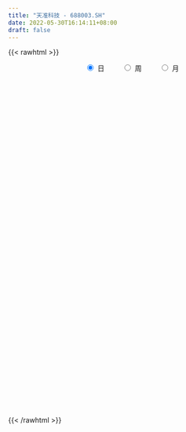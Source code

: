 ```yaml
---
title: "天准科技 - 688003.SH"
date: 2022-05-30T16:14:11+08:00
draft: false
---
```

{{< rawhtml >}}
    <div style="text-align: center">
        <label style="padding: 1rem;"><input style="margin-right: .5rem" type="radio" name="period" value="D" checked onclick="period_change(this)">日</label>
        <label style="padding: 1rem;"><input style="margin-right: .5rem" type="radio" name="period" value="W" onclick="period_change(this)">周</label>
        <label style="padding: 1rem;"><input style="margin-right: .5rem" type="radio" name="period" value="M" onclick="period_change(this)">月</label>
    </div>
    <div id="chart" style="height: 700px;"></div> 
    <script type="text/javascript">
        const D_v = [10172.3,8084.95,10808.32,8530.1,11478.49,8691.8,18114.5,12885.29,18341.48,11513.18,20608.79,12340.69,12010.43,11260.65,12030.57,7993.01,11194.71,16040.62,10795.02,14112.21,24284.95,13699.19,44819.26,21890.54,40008.69,28096.11,28789.62,40212.52,19098.67,22507.68,25907.28,26195.09,48437.29,48834.05,22306.29,63960.63,34959.31,24710.61,24326.48,26840.76,49045.04,20683.4,38755.07,19625.38,20918.21,22393.69,29475.6,24553.11,40983.65,32866.78,34431.82,26363.21,22326.36,24578.81,22712.71,16173.05,22574.53,15177.17,17283.5,10671.38,15704.68,31127.74,12554.86,18732.9,14818.09,13483.03,10043.01,23808.37,21177.02,13454.77,9263.42,18573.53,30356.19,21844.71,43227.74,30190.32,29719.7,14453.67,22418.89,24923.95,24858.71,17410.09,22093.03,18368.67,13054.16,15758.36,26011.88,14687.82,8755.02,8776.58,15996.34,10919.13,10596.59,10162.05,7908.23,8547.57,9406.19,5668.51,7046.46,11447.31,8935.42,4586.01,4538.77,7791.84,4837.22,4836.37,5188.59,13636.12,7744.41,16457.03,9475.4,7951.87,6661.34,9106.33,7479.9,7806.89,13072.75,8205.22,11247.71,10975.41,10271.65,7739.3,12950.11,25482.62,15917.13,12962.56,9816.73,11320.84,8640.56,18328.44,13959.27,11914.72,14036.49,12801.71,5840.06,15611.42,14649.38,7163.91,7867.8,5069.05,10477.41,5831.71,8529.66,7683.82,8737.83,7674.63,8349.01,5638.5,5740.5,5906.43,5378.83,4822.62,5426.91,16409.49,7671.11,10700.32,9577.17,18996.07,17363.76,8414.05,16448.82,10699.91,6478.96,9002.2,30413.91,30329.79,17390.28,14154.74,13049.79,12756.48,12208.2,21940.46,17334.76,8058.04,14287.03,13534.91,8060.23,9473.92,22812.34,7973.19,15957.8,32079.43,19246.72,7209.66,5829.43,12317.7,10532.22,13328.0,12779.57,12583.95,7102.33,5316.31,6825.57,6512.36,6126.51,10923.46,13931.02,7208.0,8035.09,9157.03,10442.67,9818.34,14451.21,13323.6,31173.08,17858.98,10799.93,6857.38,4525.05,7528.04,4491.27,9975.22,8137.12,6482.08,9035.35,7336.86,8803.16,8840.14,8406.35,5085.46,5827.5,18762.53,13024.47,6426.99,12235.92,12091.37,6878.6,9068.94,12327.63,11597.08,8710.32,16241.15,21626.37,14422.26,6315.49,10034.4,12605.26,11120.03,8182.26,7777.83,12607.51,4642.55,6555.01,13194.68,8103.86,7931.91,4721.62,11600.08,7647.54,3656.62]
const D_histogram = [0.0,0.0086345299,0.0215960502,0.0340712145,0.046747979,0.081607596,0.1734001034,0.1799812536,0.2656560314,0.317912625,0.2990193269,0.2676271258,0.2107379338,0.1814937354,0.1202292431,0.0412008152,0.0105511241,-0.0131138504,-0.0068351092,-0.0107623032,0.0738621964,0.1059426277,0.2795200133,0.3382407893,0.4164724798,0.4096536862,0.4137575033,0.4453621128,0.398051736,0.3483474349,0.1980011333,0.11664039,0.2295791002,0.2889829506,0.2655702586,0.4401372192,0.5148888569,0.4752523686,0.3269044323,0.2240061824,0.0248583994,-0.1432172036,-0.1007168395,-0.0971106077,-0.0829482942,-0.0496403679,0.0507431174,0.08933245,0.0688907191,-0.0337506092,0.0661844997,0.0708421802,0.0733290079,0.0311637317,0.0553800147,-0.0148033052,-0.1379463315,-0.2943677241,-0.4372239682,-0.5169779137,-0.5823645641,-0.5261775081,-0.4902547381,-0.5257581737,-0.5799133911,-0.5275563729,-0.5022174521,-0.278994895,-0.0755492584,0.0626328943,0.0858459747,-0.0560177351,0.0607933489,0.0979174129,0.2705051775,0.3862197657,0.4437632343,0.4153226095,0.3709302722,0.2980783851,0.1407308599,0.024345071,-0.1301056626,-0.2950438884,-0.3799662449,-0.5564798389,-0.7287807784,-0.8522270571,-0.8842952774,-0.8909138557,-0.896651311,-0.8932570931,-0.9078339289,-0.8037166077,-0.7254246736,-0.6040714774,-0.5778695176,-0.4767587614,-0.3054879359,-0.1465150523,-0.0618218162,0.0256095952,0.1007599037,0.0786746104,0.1144042382,0.1599292338,0.2175666443,0.1135185551,0.0205065344,-0.0364510389,0.0226115547,0.0746006321,0.0637968515,0.1393179807,0.1867671926,0.1607397632,0.26975647,0.3424189814,0.4057790186,0.4783861437,0.4870794205,0.4292196877,0.430777565,0.5090252065,0.5559223392,0.5919076853,0.567344856,0.4836322877,0.4110020636,0.3930588772,0.3820147671,0.2796595363,0.2450712629,0.1326973993,0.0682954199,-0.1043658912,-0.282101026,-0.3397862289,-0.3807268685,-0.4087838238,-0.4194452076,-0.3881090092,-0.3953954625,-0.3802961503,-0.3888515445,-0.4423605996,-0.3830500259,-0.3307778459,-0.2798682654,-0.285329208,-0.3000158211,-0.2321945173,-0.1754629419,0.0001193717,0.0956265638,0.221930906,0.2534274658,0.3698990946,0.4049389227,0.3943605167,0.2591888992,0.1505905584,0.0413422402,0.0392679965,0.2837344028,0.4597076284,0.5170330671,0.4781887974,0.434769165,0.3413038519,0.10732261,0.0508947936,-0.1651498045,-0.2920731248,-0.4288187566,-0.5792996986,-0.6379407521,-0.6426717103,-0.7641817912,-0.85575716,-0.8689588843,-0.7384866469,-0.5709501025,-0.432335965,-0.2835225136,-0.2506301462,-0.1392661945,-0.1157536821,-0.0368861383,0.0587781379,0.1056976731,0.1118211952,0.0792074733,0.0370597708,-0.0070496577,-0.12368674,-0.1988422614,-0.2297565328,-0.2226155824,-0.2607123306,-0.3239464682,-0.2623196382,-0.1590479793,-0.1152823541,0.1069003965,0.2175672628,0.3137206857,0.3150965669,0.295295546,0.2455979551,0.1836106544,0.1960384582,0.1476641556,0.1225321675,0.0664320656,0.0031562121,-0.049979797,-0.141054119,-0.1620859852,-0.1698385483,-0.1149888188,0.009843077,0.1480596317,0.1857655102,0.2650507922,0.242928265,0.1956058342,0.0772598971,-0.0915338293,-0.1154900686,-0.1516154418,0.0063523752,0.0385538451,0.0058825328,0.020467158,0.0871339924,0.1481496275,0.1938991908,0.2253574518,0.2582803154,0.3395205796,0.3667192223,0.3842172747,0.4611698348,0.474658716,0.3609949711,0.300513902,0.3180166199,0.2675903629,0.2429659189]
const D_fast = [0.0,0.0107931624,0.0291536952,0.0501466631,0.0745104224,0.1297719384,0.2649144716,0.3164909353,0.4685797209,0.6003144707,0.6561760044,0.6916905848,0.6874858762,0.7036151116,0.6724079301,0.6036797061,0.575667796,0.5487243588,0.5532943227,0.5466765529,0.6497666016,0.7083326898,0.9517900788,1.0950710521,1.2774208625,1.3730154905,1.4805586834,1.6235038211,1.6757063783,1.7130889359,1.6122429177,1.5600422719,1.7303757571,1.8620253451,1.9050052179,2.1896064832,2.3930803352,2.472256939,2.4056351108,2.3587384065,2.1658052233,1.9619253194,1.9792464737,1.9585750535,1.9520002935,1.9728981278,2.0859673925,2.1468898376,2.1436707865,2.0325918058,2.1490730397,2.1714412652,2.1922603449,2.1578860017,2.1959472883,2.122063142,1.964433533,1.7344202092,1.4822579732,1.2732595492,1.0622817578,0.9869244368,0.9002835222,0.7333405433,0.5342069781,0.4546749031,0.3544594608,0.5079332942,0.6924916161,0.8463319924,0.8910065665,0.735138423,0.8671478441,0.9287512614,1.1689653203,1.38123485,1.5497191271,1.6251091548,1.6734493855,1.6751170946,1.5529522845,1.4426527633,1.2556756141,1.0169764161,0.8370624984,0.5214289447,0.1669328106,-0.1695702324,-0.4227122721,-0.6520593142,-0.8819595973,-1.1018796527,-1.3434149707,-1.4402268014,-1.5432910357,-1.5729557088,-1.6912211285,-1.7093000626,-1.6144012211,-1.4920571006,-1.4228193185,-1.3289855083,-1.2286452239,-1.2310618646,-1.1667311773,-1.0812238732,-0.9691948016,-1.0448632521,-1.1327486392,-1.1988189722,-1.1341034899,-1.0634642545,-1.0583188222,-0.9479681978,-0.8538271878,-0.8396696764,-0.6632138521,-0.5049465954,-0.3401418035,-0.1479381425,-0.0174750105,0.0319701785,0.1412224471,0.3467263903,0.5326041077,0.7165663751,0.8338397599,0.8710352635,0.9011555553,0.9814770882,1.0659366699,1.0334963231,1.0601758654,0.9809763517,0.9336482272,0.7348954434,0.4866350521,0.344003292,0.2078809353,0.077628024,-0.0378946617,-0.1035857156,-0.2097210345,-0.2896957598,-0.3954640402,-0.5595632452,-0.5960151779,-0.6264374594,-0.6454949453,-0.7222881899,-0.8119787583,-0.8022060839,-0.7893402439,-0.6137280874,-0.4943142543,-0.3125271857,-0.2176737594,-0.0087273569,0.1275472018,0.215558925,0.1451845323,0.0742338312,-0.0246789271,-0.0169361715,0.2984638354,0.5893639682,0.7759476736,0.8566506033,0.9219232621,0.913783912,0.7066333225,0.6629292046,0.4055971554,0.2056555539,-0.038294767,-0.3336006337,-0.5517268752,-0.7171257611,-1.0296812897,-1.3351959485,-1.5656373939,-1.6197868182,-1.5949877995,-1.5644576531,-1.4865248302,-1.5162899994,-1.4397425963,-1.4451685044,-1.3755224951,-1.2651636845,-1.191819731,-1.1577409101,-1.1705527637,-1.2034355235,-1.2493073664,-1.3968661337,-1.5217322205,-1.610085625,-1.6585985702,-1.7618734011,-1.9060941557,-1.9100472352,-1.8465375712,-1.8315925345,-1.5826846848,-1.4176260027,-1.2430424085,-1.1628923856,-1.1088695199,-1.0971676221,-1.1132522591,-1.0518148408,-1.0632731046,-1.0577720508,-1.0972641363,-1.1597509367,-1.2253818951,-1.3517197468,-1.4132731094,-1.4634853095,-1.4373827848,-1.3100901197,-1.134858657,-1.050711401,-0.905163421,-0.866553882,-0.8649748542,-0.9640058169,-1.1556830007,-1.2085117572,-1.2825409908,-1.12298508,-1.0811451489,-1.112345828,-1.0926444133,-1.0041940808,-0.9061410387,-0.8119166777,-0.7241190538,-0.6266261114,-0.4605057023,-0.3416272541,-0.2280748829,-0.0358298641,0.0963236961,0.072908694,0.0875561004,0.1845629732,0.2010343069,0.2371513427]
const D_slow = [0.0,0.0021586325,0.007557645,0.0160754486,0.0277624434,0.0481643424,0.0915143682,0.1365096817,0.2029236895,0.2824018458,0.3571566775,0.4240634589,0.4767479424,0.5221213762,0.552178687,0.5624788908,0.5651166718,0.5618382092,0.5601294319,0.5574388561,0.5759044052,0.6023900621,0.6722700655,0.7568302628,0.8609483827,0.9633618043,1.0668011801,1.1781417083,1.2776546423,1.364741501,1.4142417844,1.4434018819,1.5007966569,1.5730423946,1.6394349592,1.749469264,1.8781914782,1.9970045704,2.0787306785,2.1347322241,2.1409468239,2.105142523,2.0799633131,2.0556856612,2.0349485877,2.0225384957,2.0352242751,2.0575573876,2.0747800674,2.066342415,2.08288854,2.100599085,2.118931337,2.1267222699,2.1405672736,2.1368664473,2.1023798644,2.0287879334,1.9194819413,1.7902374629,1.6446463219,1.5131019449,1.3905382603,1.2590987169,1.1141203692,0.9822312759,0.8566769129,0.7869281892,0.7680408746,0.7836990981,0.8051605918,0.791156158,0.8063544953,0.8308338485,0.8984601428,0.9950150843,1.1059558929,1.2097865452,1.3025191133,1.3770387096,1.4122214245,1.4183076923,1.3857812766,1.3120203045,1.2170287433,1.0779087836,0.895713589,0.6826568247,0.4615830053,0.2388545414,0.0146917137,-0.2086225596,-0.4355810418,-0.6365101937,-0.8178663621,-0.9688842315,-1.1133516109,-1.2325413012,-1.3089132852,-1.3455420483,-1.3609975023,-1.3545951035,-1.3294051276,-1.309736475,-1.2811354154,-1.241153107,-1.1867614459,-1.1583818072,-1.1532551736,-1.1623679333,-1.1567150446,-1.1380648866,-1.1221156737,-1.0872861786,-1.0405943804,-1.0004094396,-0.9329703221,-0.8473655768,-0.7459208221,-0.6263242862,-0.5045544311,-0.3972495092,-0.2895551179,-0.1622988163,-0.0233182315,0.1246586898,0.2664949038,0.3874029758,0.4901534917,0.588418211,0.6839219028,0.7538367868,0.8151046026,0.8482789524,0.8653528074,0.8392613346,0.7687360781,0.6837895208,0.5886078037,0.4864118478,0.3815505459,0.2845232936,0.185674428,0.0906003904,-0.0066124957,-0.1172026456,-0.2129651521,-0.2956596135,-0.3656266799,-0.4369589819,-0.5119629372,-0.5700115665,-0.613877302,-0.6138474591,-0.5899408181,-0.5344580916,-0.4711012252,-0.3786264515,-0.2773917209,-0.1788015917,-0.1140043669,-0.0763567273,-0.0660211672,-0.0562041681,0.0147294326,0.1296563397,0.2589146065,0.3784618059,0.4871540971,0.5724800601,0.5993107126,0.612034411,0.5707469599,0.4977286787,0.3905239895,0.2456990649,0.0862138769,-0.0744540507,-0.2654994985,-0.4794387885,-0.6966785096,-0.8813001713,-1.024037697,-1.1321216882,-1.2030023166,-1.2656598531,-1.3004764018,-1.3294148223,-1.3386363569,-1.3239418224,-1.2975174041,-1.2695621053,-1.249760237,-1.2404952943,-1.2422577087,-1.2731793937,-1.3228899591,-1.3803290923,-1.4359829878,-1.5011610705,-1.5821476875,-1.6477275971,-1.6874895919,-1.7163101804,-1.6895850813,-1.6351932656,-1.5567630942,-1.4779889524,-1.4041650659,-1.3427655772,-1.2968629136,-1.247853299,-1.2109372601,-1.1803042182,-1.1636962018,-1.1629071488,-1.1754020981,-1.2106656278,-1.2511871241,-1.2936467612,-1.3223939659,-1.3199331967,-1.2829182887,-1.2364769112,-1.1702142132,-1.1094821469,-1.0605806884,-1.0412657141,-1.0641491714,-1.0930216886,-1.130925549,-1.1293374552,-1.1196989939,-1.1182283607,-1.1131115712,-1.0913280732,-1.0542906663,-1.0058158686,-0.9494765056,-0.8849064268,-0.8000262819,-0.7083464763,-0.6122921576,-0.4969996989,-0.3783350199,-0.2880862771,-0.2129578016,-0.1334536467,-0.0665560559,-0.0058145762]
const D_data = [['2021-05-19', 26.1346, 26.5891, 25.9896, 26.8598],['2021-05-20', 26.7051, 26.7244, 26.357, 26.7631],['2021-05-21', 26.7824, 26.8501, 26.6374, 27.2175],['2021-05-24', 27.0628, 26.9371, 26.5987, 27.5076],['2021-05-25', 26.8791, 27.0435, 26.6761, 27.2659],['2021-05-26', 27.1208, 27.5076, 27.1208, 27.5946],['2021-05-27', 27.6429, 28.6775, 27.5076, 28.8032],['2021-05-28', 28.9623, 28.0346, 28.0053, 28.9623],['2021-05-31', 28.0249, 29.4798, 27.9467, 29.597],['2021-06-01', 29.4701, 29.7044, 29.1673, 29.929],['2021-06-02', 29.7532, 29.1966, 29.0013, 30.1438],['2021-06-03', 29.0795, 29.1869, 28.64, 29.6849],['2021-06-04', 28.9525, 28.8842, 28.806, 29.6458],['2021-06-07', 29.0209, 29.2259, 29.0209, 29.8313],['2021-06-08', 29.2162, 28.7768, 28.435, 29.3822],['2021-06-09', 28.9037, 28.3178, 28.2202, 28.9037],['2021-06-10', 28.5619, 28.7279, 28.2299, 28.9428],['2021-06-11', 28.806, 28.7475, 28.7377, 29.7825],['2021-06-15', 28.7475, 29.1478, 28.4252, 29.5384],['2021-06-16', 29.1478, 29.099, 28.933, 29.929],['2021-06-17', 29.1576, 30.5344, 29.0013, 30.5442],['2021-06-18', 30.4856, 30.3489, 30.0266, 30.759],['2021-06-21', 30.1829, 32.9268, 30.0852, 33.3662],['2021-06-22', 33.083, 32.4678, 32.3409, 33.2978],['2021-06-23', 32.8584, 33.5029, 32.1456, 34.4501],['2021-06-24', 33.8837, 33.0928, 32.6143, 34.9383],['2021-06-25', 32.5655, 33.6982, 32.5655, 34.0204],['2021-06-28', 33.7373, 34.6454, 33.7373, 35.4754],['2021-06-29', 34.4891, 34.1278, 34.0107, 34.8309],['2021-06-30', 34.1474, 34.3231, 33.9325, 34.8114],['2021-07-01', 34.3622, 32.9365, 32.9072, 35.1531],['2021-07-02', 32.8584, 33.5029, 32.4678, 33.6591],['2021-07-05', 33.2978, 36.3737, 33.2783, 36.4226],['2021-07-06', 36.1296, 36.5983, 35.5047, 37.5943],['2021-07-07', 36.4128, 36.1101, 35.3289, 36.4323],['2021-07-08', 36.6667, 39.5278, 36.569, 39.5278],['2021-07-09', 39.059, 39.5961, 37.8385, 39.9379],['2021-07-12', 39.0981, 38.9321, 38.6782, 40.2894],['2021-07-13', 38.8735, 37.6725, 37.2233, 39.5473],['2021-07-14', 37.6725, 38.0826, 36.9108, 38.2681],['2021-07-15', 37.9849, 36.4616, 35.202, 38.1705],['2021-07-16', 36.4616, 36.1101, 36.032, 37.3795],['2021-07-19', 36.1101, 38.6099, 35.6609, 39.3813],['2021-07-20', 38.4048, 38.4634, 37.1061, 38.9321],['2021-07-21', 38.3755, 38.8638, 38.3072, 39.4887],['2021-07-22', 39.059, 39.4692, 38.5708, 40.4652],['2021-07-23', 39.2055, 40.9632, 39.1665, 42.8282],['2021-07-26', 41.4026, 40.9144, 39.7035, 42.3791],['2021-07-27', 41.5979, 40.5824, 40.0453, 43.6387],['2021-07-28', 40.2601, 39.5278, 37.8775, 40.5628],['2021-07-29', 40.6214, 42.3693, 40.1625, 43.1212],['2021-07-30', 42.6525, 41.8127, 41.5588, 44.4297],['2021-08-02', 42.467, 42.1642, 40.6995, 43.3946],['2021-08-03', 41.9885, 41.842, 41.1096, 44.3906],['2021-08-04', 41.5979, 42.965, 41.012, 43.3555],['2021-08-05', 42.7697, 41.9787, 41.7053, 42.8185],['2021-08-06', 41.9201, 41.0315, 40.016, 42.3107],['2021-08-09', 40.5238, 39.9769, 39.1176, 41.3049],['2021-08-10', 39.9769, 39.3227, 38.6587, 40.7581],['2021-08-11', 39.4496, 39.3911, 38.7661, 39.6449],['2021-08-12', 39.3325, 38.9809, 38.8052, 41.0218],['2021-08-13', 39.0395, 40.2601, 38.0728, 40.7776],['2021-08-16', 40.4749, 40.0551, 39.7621, 40.5238],['2021-08-17', 40.2211, 38.9419, 38.8442, 40.3285],['2021-08-18', 38.8638, 38.19, 37.692, 39.4399],['2021-08-19', 38.1802, 39.2251, 37.8873, 39.4887],['2021-08-20', 38.5708, 38.8149, 38.3072, 39.8207],['2021-08-23', 38.893, 41.7737, 38.893, 41.8322],['2021-08-24', 41.7541, 42.6525, 41.5002, 43.3263],['2021-08-25', 43.7657, 42.8673, 42.2521, 43.9219],['2021-08-26', 42.9454, 42.0373, 41.9982, 43.1602],['2021-08-27', 41.9689, 39.7719, 39.4985, 42.2619],['2021-08-30', 39.5571, 43.0626, 39.5571, 44.4785],['2021-08-31', 43.6485, 42.6622, 42.1447, 43.6875],['2021-09-01', 43.0821, 45.2011, 42.9845, 47.8083],['2021-09-02', 44.9277, 45.6698, 44.5371, 46.9002],['2021-09-03', 44.7226, 45.8944, 44.7226, 48.4332],['2021-09-06', 46.1287, 45.4061, 44.625, 46.6756],['2021-09-07', 45.6503, 45.5038, 44.7226, 46.6463],['2021-09-08', 45.9139, 45.289, 45.0156, 48.0426],['2021-09-09', 44.9179, 43.9805, 43.0333, 45.455],['2021-09-10', 43.9414, 44.0195, 43.8438, 45.0839],['2021-09-13', 43.9512, 42.965, 42.7013, 44.3418],['2021-09-14', 43.4923, 41.9885, 41.4709, 43.7266],['2021-09-15', 42.0764, 42.2228, 41.2854, 42.5744],['2021-09-16', 42.5744, 40.1527, 40.1332, 42.5744],['2021-09-17', 40.2601, 38.8833, 38.5806, 40.5726],['2021-09-22', 38.9516, 38.1705, 37.9166, 39.7328],['2021-09-23', 38.5806, 38.2779, 38.1607, 38.9419],['2021-09-24', 38.2779, 37.8287, 37.5162, 38.522],['2021-09-27', 37.7896, 37.1061, 36.2956, 38.4243],['2021-09-28', 37.194, 36.4812, 36.3347, 37.5065],['2021-09-29', 36.6179, 35.4559, 35.3387, 37.0573],['2021-09-30', 35.9539, 36.4226, 35.4461, 36.5983],['2021-10-08', 36.6081, 35.8757, 35.739, 37.2916],['2021-10-11', 35.9831, 36.2956, 35.3289, 36.901],['2021-10-12', 36.1394, 34.8797, 34.4891, 36.3054],['2021-10-13', 34.9188, 35.573, 34.7235, 35.7097],['2021-10-14', 35.8171, 36.696, 35.1922, 36.8132],['2021-10-15', 36.6862, 37.067, 36.1589, 37.9361],['2021-10-18', 37.0377, 36.5202, 36.032, 37.6627],['2021-10-19', 36.5104, 36.8132, 36.1492, 37.0084],['2021-10-20', 36.8034, 36.9596, 36.6179, 37.3307],['2021-10-21', 36.9889, 35.7683, 35.6414, 37.1061],['2021-10-22', 35.8855, 36.4226, 35.8855, 36.8424],['2021-10-25', 36.6179, 36.696, 35.9343, 36.7546],['2021-10-26', 36.8424, 37.1061, 36.7936, 37.4576],['2021-10-27', 36.8034, 34.9188, 34.5477, 36.9889],['2021-10-28', 34.6844, 34.411, 34.1278, 35.6219],['2021-10-29', 34.0595, 34.2841, 33.9911, 35.036],['2021-11-01', 34.1571, 35.573, 33.8935, 35.739],['2021-11-02', 35.2996, 35.6609, 35.036, 36.5202],['2021-11-03', 36.1296, 34.8797, 34.6649, 36.1296],['2021-11-04', 34.8797, 36.0613, 34.8797, 36.1003],['2021-11-05', 35.9539, 36.0222, 35.6707, 36.5593],['2021-11-08', 36.0222, 35.1531, 35.0555, 36.3152],['2021-11-09', 35.3777, 37.1061, 35.1531, 37.2819],['2021-11-10', 37.0866, 37.2623, 36.5104, 37.5748],['2021-11-11', 37.3697, 37.7017, 36.9108, 38.063],['2021-11-12', 37.692, 38.4439, 37.4869, 38.5025],['2021-11-15', 38.4341, 38.1705, 37.8775, 39.0395],['2021-11-16', 38.356, 37.5065, 37.2819, 38.6392],['2021-11-17', 37.4967, 38.395, 37.3502, 38.4634],['2021-11-18', 38.395, 39.9183, 38.229, 40.4261],['2021-11-19', 40.1039, 40.2796, 39.3325, 40.9925],['2021-11-22', 40.5628, 40.8362, 39.9183, 41.1194],['2021-11-23', 40.68, 40.6019, 40.1039, 41.3049],['2021-11-24', 41.0804, 40.0355, 39.8402, 41.51],['2021-11-25', 40.0355, 40.1722, 39.5961, 40.3773],['2021-11-26', 39.9183, 41.012, 39.5863, 41.4612],['2021-11-29', 40.8948, 41.4221, 40.4261, 42.4572],['2021-11-30', 41.6467, 40.3382, 40.1722, 41.9592],['2021-12-01', 40.2308, 41.1389, 39.8793, 41.6565],['2021-12-02', 41.3733, 40.0355, 39.5473, 41.5979],['2021-12-03', 39.9361, 40.3602, 39.8868, 40.6165],['2021-12-06', 40.3897, 38.4669, 38.457, 41.0997],['2021-12-07', 38.4866, 37.4118, 36.8694, 39.2952],['2021-12-08', 37.6484, 38.1316, 37.5005, 38.2598],['2021-12-09', 38.4373, 37.8752, 37.6287, 38.674],['2021-12-10', 37.8752, 37.609, 37.3033, 37.8752],['2021-12-13', 37.471, 37.4512, 36.9779, 38.388],['2021-12-14', 37.3723, 37.7569, 36.9286, 37.8259],['2021-12-15', 37.3526, 37.0568, 36.8201, 37.964],['2021-12-16', 37.0765, 37.0667, 36.3665, 37.3625],['2021-12-17', 36.9681, 36.4849, 36.2877, 37.2442],['2021-12-20', 36.2679, 35.4101, 35.4101, 36.6722],['2021-12-21', 35.4101, 36.4849, 35.0058, 36.6525],['2021-12-22', 36.6821, 36.3764, 36.1891, 36.9483],['2021-12-23', 36.4652, 36.3468, 35.7256, 36.7215],['2021-12-24', 36.4454, 35.4791, 35.4002, 36.83],['2021-12-27', 35.558, 35.0058, 35.0058, 35.5974],['2021-12-28', 35.1044, 35.8932, 35.1044, 36.0904],['2021-12-29', 35.8932, 35.8439, 35.1537, 36.0313],['2021-12-30', 35.9918, 37.8062, 35.5185, 38.5754],['2021-12-31', 38.033, 37.4907, 37.2146, 38.033],['2022-01-04', 38.0133, 38.5261, 37.6189, 39.167],['2022-01-05', 38.7233, 37.8851, 37.5893, 38.9205],['2022-01-06', 37.3033, 39.5417, 37.1357, 40.0348],['2022-01-07', 39.7291, 39.1966, 39.0585, 40.6757],['2022-01-10', 39.4135, 38.9797, 38.8022, 40.2813],['2022-01-11', 39.2952, 37.2639, 36.9779, 39.2952],['2022-01-12', 37.4512, 37.0864, 36.5835, 37.6386],['2022-01-13', 37.1357, 36.5539, 36.2975, 37.4512],['2022-01-14', 36.5046, 37.6189, 36.2384, 37.6287],['2022-01-17', 37.471, 41.4942, 37.471, 41.6618],['2022-01-18', 42.4112, 42.0858, 41.6716, 43.0522],['2022-01-19', 41.4646, 41.6519, 41.0011, 42.5493],['2022-01-20', 41.6519, 40.9419, 40.2123, 41.721],['2022-01-21', 40.6264, 41.0899, 39.8868, 41.4153],['2022-01-24', 41.8886, 40.4785, 40.1728, 42.2041],['2022-01-25', 40.4193, 38.0922, 37.8752, 41.3857],['2022-01-26', 38.1119, 39.6798, 38.1119, 41.2082],['2022-01-27', 40.5278, 36.9779, 36.9483, 40.5278],['2022-01-28', 37.6484, 37.0568, 36.7807, 37.8161],['2022-02-07', 37.6682, 35.9918, 35.696, 38.033],['2022-02-08', 36.1398, 34.6804, 34.0788, 36.3665],['2022-02-09', 34.9959, 34.7987, 34.2662, 34.9959],['2022-02-10', 34.7099, 34.7888, 34.069, 35.0255],['2022-02-11', 34.2859, 32.3927, 32.2152, 34.6508],['2022-02-14', 32.3532, 31.4855, 31.446, 32.7082],['2022-02-15', 31.5841, 31.4066, 31.0516, 31.7517],['2022-02-16', 33.5069, 32.7674, 32.7476, 34.0098],['2022-02-17', 33.004, 33.3787, 32.4518, 33.5759],['2022-02-18', 33.1125, 33.29, 32.9547, 33.4872],['2022-02-21', 33.1322, 33.7436, 32.9744, 33.8816],['2022-02-22', 33.5266, 32.3927, 32.0278, 33.5266],['2022-02-23', 32.511, 33.428, 32.0968, 33.6351],['2022-02-24', 33.714, 32.4025, 32.0475, 33.8225],['2022-02-25', 32.7378, 33.1224, 32.7378, 33.8619],['2022-02-28', 33.2308, 33.6253, 32.3631, 33.8225],['2022-03-01', 33.6844, 33.2801, 32.8857, 33.6844],['2022-03-02', 33.2801, 32.8167, 32.7378, 33.2801],['2022-03-03', 32.9054, 32.156, 32.0278, 33.1421],['2022-03-04', 32.0771, 31.7024, 31.7024, 32.4715],['2022-03-07', 31.515, 31.2784, 30.7952, 31.515],['2022-03-08', 31.5545, 29.7007, 29.6711, 31.663],['2022-03-09', 29.9275, 29.3851, 28.2314, 30.2627],['2022-03-10', 30.2529, 29.2865, 29.2273, 30.6769],['2022-03-11', 29.2569, 29.3161, 28.3892, 29.464],['2022-03-14', 29.2865, 28.261, 28.261, 29.2865],['2022-03-15', 28.3004, 27.2157, 27.1171, 28.5963],['2022-03-16', 28.2018, 28.3103, 26.8509, 28.399],['2022-03-17', 28.8329, 28.8724, 28.4385, 29.2372],['2022-03-18', 28.5963, 28.1722, 28.0145, 28.7442],['2022-03-21', 29.1879, 30.884, 28.7836, 31.0614],['2022-03-22', 30.5684, 30.2824, 30.1345, 31.5841],['2022-03-23', 30.4008, 30.6473, 30.0754, 31.3967],['2022-03-24', 30.0951, 29.7598, 29.7007, 30.6473],['2022-03-25', 29.7795, 29.4837, 29.3753, 30.4501],['2022-03-28', 28.9907, 28.9414, 28.7935, 29.4147],['2022-03-29', 29.2273, 28.4681, 28.3004, 29.3753],['2022-03-30', 29.0597, 29.2372, 28.8132, 29.5823],['2022-03-31', 29.2668, 28.3399, 28.3103, 29.2668],['2022-04-01', 28.2906, 28.3695, 27.9356, 28.8231],['2022-04-06', 28.3004, 27.6693, 27.5412, 28.3004],['2022-04-07', 27.5806, 27.1171, 27.0284, 27.8271],['2022-04-08', 27.1073, 26.7424, 26.3776, 27.3439],['2022-04-11', 26.6241, 25.6282, 25.4408, 26.9199],['2022-04-12', 25.6183, 25.9043, 24.928, 26.0719],['2022-04-13', 25.5197, 25.6775, 25.0957, 25.8747],['2022-04-14', 25.855, 26.2888, 25.4014, 26.5255],['2022-04-15', 25.9536, 27.4228, 25.9536, 28.0441],['2022-04-18', 27.3242, 28.1821, 26.4762, 28.4779],['2022-04-19', 28.2413, 27.3538, 27.2256, 28.2413],['2022-04-20', 27.3538, 28.2018, 27.3538, 28.9611],['2022-04-21', 28.7146, 27.127, 27.127, 28.7146],['2022-04-22', 27.1369, 26.6438, 26.4959, 27.551],['2022-04-25', 26.3283, 25.2633, 25.1548, 26.7227],['2022-04-26', 25.3422, 23.6954, 23.6757, 25.3619],['2022-04-27', 23.1728, 24.7506, 22.7981, 24.9478],['2022-04-28', 24.5928, 24.1688, 24.0504, 25.0464],['2022-04-29', 24.5435, 26.7128, 24.5435, 27.2946],['2022-05-05', 26.0818, 25.5098, 25.2929, 26.3579],['2022-05-06', 24.6717, 24.5533, 24.4646, 25.5591],['2022-05-09', 24.5336, 24.9478, 24.5238, 25.638],['2022-05-10', 24.6519, 25.707, 24.3561, 26.279],['2022-05-11', 25.7859, 25.924, 25.6873, 26.6241],['2022-05-12', 26.0818, 26.0127, 25.638, 26.3579],['2022-05-13', 26.0127, 26.0719, 25.7268, 26.5748],['2022-05-16', 26.3677, 26.3283, 26.0522, 26.9298],['2022-05-17', 26.3283, 27.3637, 25.8057, 27.62],['2022-05-18', 27.3637, 27.1566, 27.1171, 27.6102],['2022-05-19', 26.7227, 27.3637, 26.6734, 27.6693],['2022-05-20', 27.3637, 28.6258, 27.0284, 29.178],['2022-05-23', 28.6949, 28.3892, 27.906, 28.6949],['2022-05-24', 28.3004, 26.8115, 26.8115, 28.685],['2022-05-25', 26.8115, 27.2355, 26.7227, 27.5116],['2022-05-26', 27.2453, 28.3202, 27.2453, 28.9907],['2022-05-27', 28.5667, 27.6003, 27.4918, 28.7935],['2022-05-30', 27.6, 27.92, 27.5, 27.97]]
const W_v = [955268.1699999999,878579.25,792391.3100000001,399932.93,415405.16,203061.17,214431.55,112571.0,129207.06,133030.63,30037.81,58851.13,100362.1,139893.26,195420.33,101783.93,92066.23,63256.79,69822.77,61136.41,250909.27,168763.55,123066.72,84037.91,157610.43,214542.91,170712.06,269118.56,363353.64,231170.28,176869.48,141944.32,118969.77,98352.38,65953.49,55857.78,55920.27,43651.47,72990.7,65730.66,57499.86,64720.98,111278.41,411463.21,253284.69,130424.66,100862.97,182269.99,127197.93,279940.44,243058.84,157656.36,103469.71,159347.17,88872.0,130537.05,142104.87,117607.13,137875.54,210594.96,194051.35,84626.57,35466.07,127997.25,78496.1,61965.67,130761.6,140096.92,146252.51,71789.67,87054.14,94182.85,66385.53,77344.93,60860.62,114374.0,75585.73,59555.53,76007.96,109192.56,52701.85,42973.98,161374.69,205394.01,163867.81,100880.3,95082.37,72571.48,71177.51,76676.59,90093.86,133389.02,45152.68,61245.07,52291.52,59700.18,74814.57,58519.56,62891.37,163604.22,133921.24,218497.57,145606.29,131167.95,159198.57,108365.46,89964.47,69631.89,86277.11,155338.66,104065.31,95286.1,32219.42,47674.11,7908.23,42116.04,30689.26,47862.52,40674.84,51307.98,72360.81,61069.13,58552.25,50361.56,41260.43,33309.07,39708.96,56637.32,51043.94,105338.51,72297.94,68168.43,82466.8,54786.92,38340.52,46224.08,57192.85,71214.42,36613.73,25175.37,46921.98,50657.35,57945.12,36048.63,48257.44,44777.58,40005.01,3656.62]
const W_histogram = [0.0,0.9803988604,1.119079462,1.35027276,0.7559956828,0.2289031616,-0.0543330002,-0.3217157977,-0.6152684065,-0.9838079547,-1.2938339777,-1.4750658082,-1.6196986623,-1.6020491854,-1.9530065408,-2.1291806557,-2.2062218328,-2.168556852,-1.9825038239,-1.7515641925,-1.2787935217,-0.7627129844,-0.3667448712,-0.0273726289,0.3206823406,0.8034960642,0.9073496639,0.9383462459,1.1074165657,1.1782365016,0.8489635584,0.7885397832,0.5854997761,0.3274985303,0.1434131582,0.0247824086,-0.0301123957,-0.0335353416,0.041520628,-0.0055487726,0.0865500733,0.181200815,0.2172377755,0.4628627069,0.6704305578,0.6430523385,0.6368371447,0.7673967527,0.7801088456,1.0379934659,0.878321631,0.5299466745,0.3246958637,0.3364114638,0.2316012354,0.2049595112,0.3411607244,0.3506064257,0.2959727576,0.5001615966,0.5567029931,0.4652553256,0.4976609879,0.485772347,0.3475300491,0.242056269,0.3262312251,0.4945068017,0.4303393597,0.2802552948,0.0965042371,-0.149530702,-0.2448969986,-0.2766712756,-0.3884699744,-0.5819326638,-0.622594038,-0.6706861418,-0.5589483793,-0.42566351,-0.234914559,-0.0114410241,0.2424571497,0.2578301052,0.2130105979,0.0946879813,-0.053232864,-0.1026057905,-0.0497554446,0.0095942687,0.0945692546,-0.1404184809,-0.259108124,-0.3925037606,-0.4266527758,-0.3473893669,-0.2217771317,-0.1361370379,0.0311916622,0.3524253536,0.5262727713,0.9987458557,1.020025394,1.2872470861,1.4361780575,1.3958186846,1.236375556,0.9648330168,0.7883671897,1.0085975283,0.9532503176,0.5177766328,0.1261733473,-0.2401238139,-0.5159782566,-0.6085803278,-0.6972320169,-0.8725212538,-0.8435400677,-0.642497026,-0.3800807255,-0.1624968991,-0.0723853495,-0.2007085724,-0.3549203873,-0.508916067,-0.4609802278,-0.3074488933,-0.3046316569,-0.0735362251,-0.1902013744,-0.5585557773,-0.7091657647,-0.7817456444,-0.8797564928,-1.0482309546,-1.1703627386,-1.0976800949,-1.0590023584,-1.0739841892,-0.9721063382,-0.8932435797,-0.7767870896,-0.7833196273,-0.6300837655,-0.3172345275,-0.1484486956,0.0073788179]
const W_fast = [0.0,1.2254985755,1.6439490426,2.2127105306,1.8074323741,1.3375656433,1.0407462315,0.6929344845,0.2455647741,-0.3689267628,-1.0024112802,-1.5524095627,-2.1019670825,-2.4848299018,-3.3240388925,-4.0325081713,-4.6611048066,-5.1655790388,-5.4751519666,-5.6821033834,-5.5290310931,-5.2036288019,-4.8993469064,-4.5668178213,-4.1385922667,-3.4549045271,-3.1242135114,-2.858630368,-2.4127059067,-2.0473268454,-2.164358899,-2.0276477284,-2.0843127915,-2.2604394046,-2.4086714872,-2.5211066347,-2.5835295379,-2.5953363191,-2.5099001926,-2.5583567864,-2.4446204221,-2.3046694766,-2.2143230723,-1.8529824642,-1.4778069738,-1.3444221085,-1.1914280162,-0.86901922,-0.6612799157,-0.1438969289,-0.083988356,-0.2998766439,-0.4239534888,-0.3281350228,-0.3750449423,-0.3504467887,-0.1289553944,-0.0318580867,-0.0124985654,0.3167306728,0.5124478176,0.5373139815,0.6941348908,0.8036893366,0.752329551,0.7073698381,0.8731026005,1.1650048775,1.2084222755,1.1284020343,0.9687770358,0.6853594212,0.528768875,0.427826779,0.2189105867,-0.1200352687,-0.3163451524,-0.5321087917,-0.560108124,-0.5332391322,-0.4012188209,-0.180605542,0.1339069191,0.213737401,0.2221705432,0.1275199219,-0.0337091394,-0.1087335135,-0.0683220287,-0.0065737483,0.1020435512,-0.1680488045,-0.3515154785,-0.5830370553,-0.7238492644,-0.7314331973,-0.6612652451,-0.6096594107,-0.4345327951,-0.0251927653,0.2802228452,1.0023823936,1.2786682803,1.8677017439,2.3756772298,2.684272528,2.8339232884,2.8035890034,2.8242149737,3.2965946944,3.4795600631,3.1735305364,2.8134705878,2.3871424732,1.9822934663,1.7375463131,1.4745866198,1.0811670695,0.8992632387,0.9396820238,1.1070781429,1.2840377446,1.3560529568,1.1775525908,0.934610679,0.6533859826,0.5860767648,0.6627458761,0.5894051983,0.8021165738,0.6379010808,0.1299077336,-0.197993695,-0.4660099858,-0.7839599574,-1.2144921579,-1.6292146265,-1.8309520065,-2.0570248597,-2.3405027377,-2.4816514713,-2.6260996077,-2.7038398899,-2.9062023346,-2.9104874141,-2.6769468079,-2.54527315,-2.387600932]
const W_slow = [0.0,0.2450997151,0.5248695806,0.8624377706,1.0514366913,1.1086624817,1.0950792317,1.0146502822,0.8608331806,0.6148811919,0.2914226975,-0.0773437545,-0.4822684201,-0.8827807165,-1.3710323517,-1.9033275156,-2.4548829738,-2.9970221868,-3.4926481428,-3.9305391909,-4.2502375713,-4.4409158174,-4.5326020352,-4.5394451925,-4.4592746073,-4.2584005913,-4.0315631753,-3.7969766138,-3.5201224724,-3.225563347,-3.0133224574,-2.8161875116,-2.6698125676,-2.587937935,-2.5520846454,-2.5458890433,-2.5534171422,-2.5618009776,-2.5514208206,-2.5528080137,-2.5311704954,-2.4858702917,-2.4315608478,-2.3158451711,-2.1482375316,-1.987474447,-1.8282651608,-1.6364159727,-1.4413887613,-1.1818903948,-0.962309987,-0.8298233184,-0.7486493525,-0.6645464865,-0.6066461777,-0.5554062999,-0.4701161188,-0.3824645124,-0.308471323,-0.1834309238,-0.0442551755,0.0720586559,0.1964739028,0.3179169896,0.4047995019,0.4653135691,0.5468713754,0.6704980758,0.7780829157,0.8481467394,0.8722727987,0.8348901232,0.7736658736,0.7044980547,0.6073805611,0.4618973951,0.3062488856,0.1385773502,-0.0011597447,-0.1075756222,-0.1663042619,-0.1691645179,-0.1085502305,-0.0440927042,0.0091599453,0.0328319406,0.0195237246,-0.006127723,-0.0185665842,-0.016168017,0.0074742967,-0.0276303236,-0.0924073546,-0.1905332947,-0.2971964887,-0.3840438304,-0.4394881133,-0.4735223728,-0.4657244573,-0.3776181189,-0.2460499261,0.0036365379,0.2586428864,0.5804546579,0.9394991723,1.2884538434,1.5975477324,1.8387559866,2.035847784,2.2879971661,2.5263097455,2.6557539037,2.6872972405,2.627266287,2.4982717229,2.3461266409,2.1718186367,1.9536883233,1.7428033063,1.5821790498,1.4871588684,1.4465346437,1.4284383063,1.3782611632,1.2895310664,1.1623020496,1.0470569927,0.9701947693,0.8940368551,0.8756527989,0.8281024553,0.6884635109,0.5111720697,0.3157356586,0.0957965354,-0.1662612032,-0.4588518879,-0.7332719116,-0.9980225012,-1.2665185485,-1.5095451331,-1.732856028,-1.9270528004,-2.1228827072,-2.2804036486,-2.3597122805,-2.3968244544,-2.3949797499]
const W_data = [['2019-07-26', 53.5766, 43.879, 29.6591, 67.7868],['2019-08-02', 43.831, 59.2415, 43.6774, 63.2261],['2019-08-09', 59.4335, 52.626, 51.445, 69.6111],['2019-08-16', 52.5012, 55.8809, 50.8977, 58.6654],['2019-08-23', 55.0264, 45.5305, 43.783, 57.8781],['2019-08-30', 45.0312, 43.879, 42.746, 46.5675],['2019-09-06', 43.9078, 44.964, 43.639, 48.0845],['2019-09-12', 45.156, 43.6678, 43.5142, 46.3754],['2019-09-20', 43.6678, 41.5747, 40.4225, 44.7336],['2019-09-27', 41.5651, 38.3005, 37.5228, 42.506],['2019-09-30', 38.2525, 36.3418, 36.2266, 38.2525],['2019-10-11', 36.4858, 35.5257, 35.2856, 36.6395],['2019-10-18', 35.6697, 33.8166, 33.2789, 36.2554],['2019-10-25', 33.6054, 34.1143, 31.8387, 35.6793],['2019-11-01', 30.2448, 26.9995, 26.7979, 32.9621],['2019-11-08', 27.3068, 25.8857, 25.3, 27.8445],['2019-11-15', 25.8473, 24.3879, 24.0518, 25.8473],['2019-11-22', 24.4167, 23.5718, 23.447, 24.916],['2019-11-29', 23.6774, 23.9078, 22.8421, 23.9558],['2019-12-06', 23.9078, 23.5718, 22.9477, 24.2439],['2019-12-13', 23.7158, 26.7115, 23.6774, 29.4671],['2019-12-20', 26.7115, 28.4974, 26.7115, 29.6015],['2019-12-27', 28.9486, 28.3725, 26.8075, 29.0927],['2020-01-03', 27.8733, 28.8526, 27.1723, 29.1023],['2020-01-10', 28.5838, 30.3024, 28.2189, 30.8881],['2020-01-17', 30.2448, 34.0759, 29.2367, 34.6615],['2020-01-23', 34.0855, 31.013, 29.8416, 34.4407],['2020-02-07', 24.8104, 30.6481, 24.5319, 30.7249],['2020-02-14', 30.9265, 33.2213, 30.9265, 37.0427],['2020-02-21', 33.5574, 33.0773, 32.4532, 36.0442],['2020-02-28', 33.3461, 27.7292, 27.6524, 33.3461],['2020-03-06', 28.4494, 30.2832, 28.2285, 31.5891],['2020-03-13', 29.7648, 27.9405, 26.3082, 30.6193],['2020-03-20', 28.0365, 25.9914, 24.9736, 28.5934],['2020-03-27', 25.7321, 25.5401, 24.4839, 26.1354],['2020-04-03', 25.012, 25.2424, 24.2919, 26.0106],['2020-04-10', 25.8473, 25.204, 24.8488, 26.2218],['2020-04-17', 24.964, 25.3, 24.5799, 25.6937],['2020-04-24', 25.3769, 26.1162, 24.772, 26.6731],['2020-04-30', 26.4042, 24.3111, 21.1522, 26.4138],['2020-05-08', 24.2439, 25.8473, 24.0134, 26.5963],['2020-05-15', 25.5305, 26.1354, 24.9736, 26.4042],['2020-05-22', 26.3562, 25.5642, 25.3128, 28.2861],['2020-05-29', 25.5642, 28.8902, 24.694, 33.6472],['2020-06-05', 29.4413, 29.7797, 29.1126, 31.0947],['2020-06-12', 30.1665, 27.5559, 27.3432, 30.7466],['2020-06-19', 27.2659, 27.9717, 27.2659, 28.6098],['2020-06-24', 32.8641, 30.3405, 29.1513, 33.5506],['2020-07-03', 30.1085, 29.654, 28.7162, 30.1085],['2020-07-10', 29.538, 34.005, 29.538, 35.2909],['2020-07-17', 33.4829, 29.654, 29.1996, 35.8517],['2020-07-24', 29.8668, 26.3473, 26.0089, 30.5532],['2020-07-31', 26.5214, 26.8694, 25.7479, 27.4786],['2020-08-07', 27.0725, 29.2286, 27.0435, 29.5284],['2020-08-14', 29.1803, 27.6526, 26.7824, 29.2383],['2020-08-21', 27.6913, 28.3681, 27.6913, 30.5049],['2020-08-28', 28.3198, 30.853, 27.875, 30.9883],['2020-09-04', 30.9207, 29.8764, 29.1029, 31.114],['2020-09-11', 30.3405, 29.1609, 28.3294, 31.4331],['2020-09-18', 29.7604, 33.0961, 29.2866, 34.121],['2020-09-25', 33.0478, 32.3613, 31.4524, 33.947],['2020-09-30', 32.4967, 30.824, 30.5146, 32.9994],['2020-10-09', 31.2881, 32.6224, 31.2881, 33.1541],['2020-10-16', 32.6224, 32.5547, 31.8875, 33.8406],['2020-10-23', 32.5547, 30.9497, 30.795, 33.3185],['2020-10-30', 31.114, 30.998, 30.2728, 32.4773],['2020-11-06', 31.8102, 33.6182, 30.9883, 35.2523],['2020-11-13', 34.2274, 35.7744, 33.8503, 35.9194],['2020-11-20', 36.6929, 33.6182, 33.2412, 37.0893],['2020-11-27', 33.4249, 32.3613, 32.2259, 33.7923],['2020-12-04', 32.3903, 31.3074, 31.0463, 33.7633],['2020-12-11', 31.4234, 29.4607, 29.0933, 32.0616],['2020-12-18', 29.4607, 30.3792, 28.8322, 30.8046],['2020-12-25', 30.4662, 30.7273, 30.4662, 32.2936],['2020-12-31', 30.6499, 29.1609, 29.1513, 30.9303],['2021-01-08', 29.2383, 26.9951, 26.1346, 29.3156],['2021-01-15', 27.4109, 27.846, 26.299, 28.5035],['2021-01-22', 27.991, 27.0241, 26.8888, 28.4648],['2021-01-29', 26.8791, 28.7162, 26.7824, 29.6444],['2021-02-05', 28.5325, 29.248, 27.9233, 31.3848],['2021-02-10', 28.9966, 30.5629, 28.3971, 31.1237],['2021-02-19', 31.2881, 31.9745, 30.5532, 32.2163],['2021-02-26', 32.0036, 33.7246, 31.5008, 34.9912],['2021-03-05', 33.8309, 31.6555, 31.4718, 35.726],['2021-03-12', 31.6942, 31.0077, 29.0546, 32.2453],['2021-03-19', 31.0367, 29.7701, 29.393, 31.3848],['2021-03-26', 29.7797, 28.6968, 28.049, 31.0367],['2021-04-02', 28.5228, 29.335, 27.7686, 29.7797],['2021-04-09', 29.3833, 30.5629, 29.3833, 31.085],['2021-04-16', 30.5532, 30.9303, 28.9386, 31.143],['2021-04-23', 31.2687, 31.6845, 31.027, 32.1969],['2021-04-30', 31.9165, 27.2465, 26.6084, 32.1969],['2021-05-07', 27.1498, 27.5753, 27.0822, 28.6678],['2021-05-14', 27.7493, 26.4247, 26.0669, 27.8943],['2021-05-21', 26.3667, 26.8501, 25.9606, 27.2175],['2021-05-28', 27.0628, 28.0346, 26.5987, 28.9623],['2021-06-04', 28.0249, 28.8842, 27.9467, 30.1438],['2021-06-11', 29.0209, 28.7475, 28.2202, 29.8313],['2021-06-18', 28.7475, 30.3489, 28.4252, 30.759],['2021-06-25', 30.1829, 33.6982, 30.0852, 34.9383],['2021-07-02', 33.7373, 33.5029, 32.4678, 35.4754],['2021-07-09', 33.2978, 39.5961, 33.2783, 39.9379],['2021-07-16', 39.0981, 36.1101, 35.202, 40.2894],['2021-07-23', 36.1101, 40.9632, 35.6609, 42.8282],['2021-07-30', 41.4026, 41.8127, 37.8775, 44.4297],['2021-08-06', 42.467, 41.0315, 40.016, 44.3906],['2021-08-13', 40.5238, 40.2601, 38.0728, 41.3049],['2021-08-20', 40.4749, 38.8149, 37.692, 40.5238],['2021-08-27', 38.893, 39.7719, 38.893, 43.9219],['2021-09-03', 39.5571, 45.8944, 39.5571, 48.4332],['2021-09-10', 46.1287, 44.0195, 43.0333, 48.0426],['2021-09-17', 43.9512, 38.8833, 38.5806, 44.3418],['2021-09-24', 38.9516, 37.8287, 37.5162, 39.7328],['2021-09-30', 37.7896, 36.4226, 35.3387, 38.4243],['2021-10-08', 36.6081, 35.8757, 35.739, 37.2916],['2021-10-15', 35.9831, 37.067, 34.4891, 37.9361],['2021-10-22', 37.0377, 36.4226, 35.6414, 37.6627],['2021-10-29', 36.6179, 34.2841, 33.9911, 37.4576],['2021-11-05', 34.1571, 36.0222, 33.8935, 36.5593],['2021-11-12', 36.0222, 38.4439, 35.0555, 38.5025],['2021-11-19', 38.4341, 40.2796, 37.2819, 40.9925],['2021-11-26', 40.5628, 41.012, 39.5863, 41.51],['2021-12-03', 40.8948, 40.3602, 39.5473, 42.4572],['2021-12-10', 40.3897, 37.609, 36.8694, 41.0997],['2021-12-17', 37.471, 36.4849, 36.2877, 38.388],['2021-12-24', 36.2679, 35.4791, 35.0058, 36.9483],['2021-12-31', 35.558, 37.4907, 35.0058, 38.5754],['2022-01-07', 38.0133, 39.1966, 37.1357, 40.6757],['2022-01-14', 39.4135, 37.6189, 36.2384, 40.2813],['2022-01-21', 37.471, 41.0899, 37.471, 43.0522],['2022-01-28', 41.8886, 37.0568, 36.7807, 42.2041],['2022-02-11', 37.6682, 32.3927, 32.2152, 38.033],['2022-02-18', 32.3532, 33.29, 31.0516, 34.0098],['2022-02-25', 33.1322, 33.1224, 32.0278, 33.8816],['2022-03-04', 33.2308, 31.7024, 31.7024, 33.8225],['2022-03-11', 31.515, 29.3161, 28.2314, 31.663],['2022-03-18', 29.2865, 28.1722, 26.8509, 29.2865],['2022-03-25', 29.1879, 29.4837, 28.7836, 31.5841],['2022-04-01', 28.9907, 28.3695, 27.9356, 29.5823],['2022-04-08', 28.3004, 26.7424, 26.3776, 28.3004],['2022-04-15', 26.6241, 27.4228, 24.928, 28.0441],['2022-04-22', 27.3242, 26.6438, 26.4762, 28.9611],['2022-04-29', 26.3283, 26.7128, 22.7981, 27.2946],['2022-05-06', 26.0818, 24.5533, 24.4646, 26.3579],['2022-05-13', 24.5336, 26.0719, 24.3561, 26.6241],['2022-05-20', 26.3677, 28.6258, 25.8057, 29.178],['2022-05-27', 28.6949, 27.6003, 26.7227, 28.9907],['2022-06-02', 27.6, 27.92, 27.5, 27.97]]
const M_v = [1431347.2999999998,2213290.6900000004,619278.05,476192.87,345263.67,639900.35,590878.9099999999,1040511.9599999998,447235.33,272135.51,644962.4600000001,716564.8799999999,861600.7100000002,549222.0299999999,716394.61,303925.09,518692.5200000001,356036.2499999999,325523.2200000001,366243.08,601557.2500000001,407575.7,236730.93,423307.11,706572.75,406439.83,382382.7000000001,128576.05,251286.75,197318.28,285317.71,218006.1,230519.57,187181.9,172745.28]
const M_histogram = [0.0,-0.3982860399,-1.1071439225,-2.0874018771,-2.7802744981,-2.7822203693,-2.4353483907,-2.273417719,-2.2080309724,-2.045919083,-1.5035378833,-1.0135089785,-0.7617051151,-0.306000329,0.0883245005,0.3912175724,0.7162957347,0.7046322591,0.6771376206,0.9876223993,0.8145305794,0.6466704785,0.6880922797,1.0235123245,1.6921693918,2.1070283948,1.8838519489,1.529895464,1.6318692194,1.4424669077,1.2311071436,0.8229589305,0.192676077,-0.3107709851,-0.5267415891]
const M_fast = [0.0,-0.4978575499,-1.4835014131,-2.9856098369,-4.3735510825,-5.071052046,-5.3330171651,-5.7394409231,-6.2260619197,-6.575429801,-6.4089330722,-6.172281412,-6.1109038274,-5.7316991235,-5.3152931688,-4.9145957039,-4.4104436079,-4.2459490187,-4.104159252,-3.5467688735,-3.5162280485,-3.5224205298,-3.3089756587,-2.7176775328,-1.6259781175,-0.6843620159,-0.4365754745,-0.4080580934,0.1018829669,0.2730973821,0.3695144038,0.1671059234,-0.4150079108,-0.9961477193,-1.3438037205]
const M_slow = [0.0,-0.09957151,-0.3763574906,-0.8982079599,-1.5932765844,-2.2888316767,-2.8976687744,-3.4660232041,-4.0180309472,-4.529510718,-4.9053951888,-5.1587724335,-5.3491987122,-5.4256987945,-5.4036176694,-5.3058132763,-5.1267393426,-4.9505812778,-4.7812968727,-4.5343912728,-4.330758628,-4.1690910083,-3.9970679384,-3.7411898573,-3.3181475093,-2.7913904106,-2.3204274234,-1.9379535574,-1.5299862526,-1.1693695256,-0.8615927397,-0.6558530071,-0.6076839879,-0.6853767341,-0.8170621314]
const M_data = [['2019-07-31', 53.5766, 50.12, 29.6591, 67.7868],['2019-08-30', 49.736, 43.879, 42.746, 69.6111],['2019-09-30', 43.9078, 36.3418, 36.2266, 48.0845],['2019-10-31', 36.4858, 26.9803, 26.8651, 36.6395],['2019-11-29', 26.9803, 23.9078, 22.8421, 27.8445],['2019-12-31', 23.9078, 28.1709, 22.9477, 29.6015],['2020-01-23', 28.2477, 31.013, 28.2189, 34.6615],['2020-02-28', 24.8104, 27.7292, 24.5319, 37.0427],['2020-03-31', 28.4494, 24.8008, 24.2919, 31.5891],['2020-04-30', 24.964, 24.3111, 21.1522, 26.6731],['2020-05-29', 24.2439, 28.8902, 24.0134, 33.6472],['2020-06-30', 29.4413, 29.306, 27.2659, 33.5506],['2020-07-31', 29.3737, 26.8694, 25.7479, 35.8517],['2020-08-31', 27.0725, 30.1472, 26.7824, 31.114],['2020-09-30', 30.6499, 30.824, 28.3294, 34.121],['2020-10-30', 31.2881, 30.998, 30.2728, 33.8406],['2020-11-30', 31.8102, 32.6804, 30.9883, 37.0893],['2020-12-31', 32.6804, 29.1609, 28.8322, 33.7633],['2021-01-29', 29.2383, 28.7162, 26.1346, 29.6444],['2021-02-26', 28.5325, 33.7246, 27.9233, 34.9912],['2021-03-31', 33.8309, 28.1264, 27.7686, 35.726],['2021-04-30', 28.1747, 27.2465, 26.6084, 32.1969],['2021-05-31', 27.1498, 29.4798, 25.9606, 29.597],['2021-06-30', 29.4701, 34.3231, 28.2202, 35.4754],['2021-07-30', 34.3622, 41.8127, 32.4678, 44.4297],['2021-08-31', 42.467, 42.6622, 37.692, 44.4785],['2021-09-30', 43.0821, 36.4226, 35.3387, 48.4332],['2021-10-29', 36.6081, 34.2841, 33.9911, 37.9361],['2021-11-30', 34.1571, 40.3382, 33.8935, 42.4572],['2021-12-31', 40.2308, 37.4907, 35.0058, 41.6565],['2022-01-28', 38.0133, 37.0568, 36.2384, 43.0522],['2022-02-28', 37.6682, 33.6253, 31.0516, 38.033],['2022-03-31', 33.6844, 28.3399, 26.8509, 33.6844],['2022-04-29', 28.2906, 26.7128, 22.7981, 28.9611],['2022-05-31', 26.0818, 27.92, 24.3561, 29.178]]
        const D_a = [null,null,null,null,null,null,null,null,null,null,30.1438,null,null,null,null,28.2202,null,null,null,null,null,null,null,null,null,null,null,null,null,null,null,null,null,null,null,null,null,null,null,null,null,null,null,null,null,null,null,null,null,null,null,44.4297,null,null,null,null,null,null,null,null,null,null,null,null,37.692,null,null,null,null,null,null,null,null,null,null,null,48.4332,null,null,null,null,null,null,null,null,null,null,null,null,null,null,null,null,null,null,null,34.4891,null,null,null,null,null,null,null,null,null,37.4576,null,null,null,null,null,34.6649,null,null,null,null,null,null,null,null,null,null,null,null,null,null,null,null,null,42.4572,null,null,null,null,null,null,null,null,null,null,null,null,null,null,null,35.0058,null,null,null,null,null,null,null,null,null,null,null,40.6757,null,null,null,null,36.2384,null,null,null,null,null,42.2041,null,null,null,null,null,null,null,null,null,null,31.0516,null,null,null,null,null,null,null,33.8619,null,null,null,null,null,null,null,null,null,null,null,null,26.8509,null,null,null,31.5841,null,null,null,null,null,null,null,null,null,null,null,null,24.928,null,null,null,null,null,28.9611,null,null,null,null,22.7981,null,null,null,null,null,null,null,null,null,null,null,null,null,29.178,null,null,null,null,null,null]
const W_a = [null,null,69.6111,null,null,null,null,null,null,null,null,null,null,null,null,null,null,null,22.8421,null,null,null,null,null,null,null,null,null,37.0427,null,null,null,null,null,null,null,null,null,null,21.1522,null,null,null,null,null,null,null,null,null,null,35.8517,null,null,null,26.7824,null,null,null,null,34.121,null,null,null,null,null,null,null,null,null,null,null,null,null,null,null,26.1346,null,null,null,null,null,null,null,35.726,null,null,null,null,null,null,null,null,null,null,25.9606,null,null,null,null,null,null,null,null,null,null,null,null,null,null,48.4332,null,null,null,null,null,null,null,null,33.8935,null,null,null,null,null,null,null,null,null,null,43.0522,null,null,null,null,null,null,null,null,null,null,null,null,22.7981,null,null,null,null,null]
const M_a = [null,69.6111,null,null,null,null,null,null,null,21.1522,null,null,null,null,null,null,37.0893,null,null,null,null,null,25.9606,null,null,null,null,null,null,null,43.0522,null,null,null,null]
        const D_b = [[{ coord: ['2021-07-30', 44.4297] }, { coord: ['2021-10-12', 37.692] }],[{ coord: ['2021-10-12', 37.4576] }, { coord: ['2022-01-24', 34.6649] }],[{ coord: ['2022-02-15', 31.5841] }, { coord: ['2022-03-22', 31.0516] }],[{ coord: ['2022-04-12', 28.9611] }, { coord: ['2022-05-20', 24.928] }]]
const W_b = [[{ coord: ['2019-08-09', 37.0427] }, { coord: ['2022-01-21', 22.8421] }]]
const M_b = [[{ coord: ['2019-08-30', 37.0893] }, { coord: ['2021-05-31', 25.9606] }]]
    </script>
{{< /rawhtml >}}